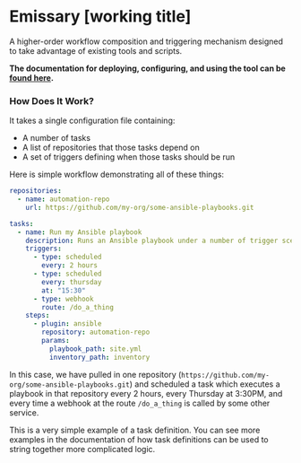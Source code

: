 # Emissary [working title]

A higher-order workflow composition and triggering mechanism designed to take advantage of existing tools and scripts.

**The documentation for deploying, configuring, and using the tool can be [found here](documentation/README.md).**

### <a name="hdiw"></a>How Does It Work?

It takes a single configuration file containing:

* A number of tasks
* A list of repositories that those tasks depend on
* A set of triggers defining when those tasks should be run

Here is simple workflow demonstrating all of these things:

```yaml
repositories:
  - name: automation-repo
    url: https://github.com/my-org/some-ansible-playbooks.git

tasks:
  - name: Run my Ansible playbook
    description: Runs an Ansible playbook under a number of trigger scenarios
    triggers:
      - type: scheduled
        every: 2 hours
      - type: scheduled
        every: thursday
        at: "15:30"
      - type: webhook
        route: /do_a_thing
    steps:
      - plugin: ansible
        repository: automation-repo
        params:
          playbook_path: site.yml
          inventory_path: inventory
```

In this case, we have pulled in one repository (`https://github.com/my-org/some-ansible-playbooks.git`) and scheduled a task which executes a playbook in that repository every 2 hours, every Thursday at 3:30PM, and every time a webhook at the route `/do_a_thing` is called by some other service.

This is a very simple example of a task definition. You can see more examples in the documentation of how task definitions can be used to string together more complicated logic.
